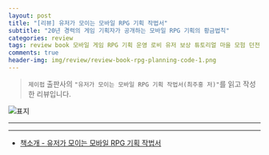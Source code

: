 ```yaml
---  
layout: post  
title: "[리뷰] 유저가 모이는 모바일 RPG 기획 작법서"  
subtitle: "20년 경력의 게임 기획자가 공개하는 모바일 RPG 기획의 황금법칙"  
categories: review 
tags: review book 모바일 게임 RPG 기획 운영 로비 유저 보상 튜토리얼 마을 모험 던전 스토리 PvP 캐릭터 보스 전투 스킬 타기팅 아이템 장비 퀘스트 상점 길드       
comments: true  
header-img: img/review/review-book-rpg-planning-code-1.png
---  
```


> `제이펍` 출판사의 `"유저가 모이는 모바일 RPG 기획 작법서(최주홍 저)"`를 읽고 작성한 리뷰입니다.  

![표지](https://theorydb.github.io/assets/img/review/review-book-rpg-planning-code-1.png)  

---


---

* [책소개 - 유저가 모이는 모바일 RPG 기획 작법서](http://www.yes24.com/Product/Goods/103552889?OzSrank=1)


